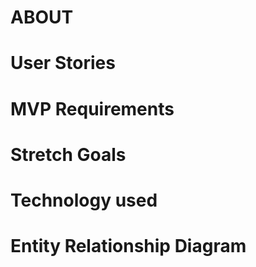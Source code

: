 # ABOUT

# User Stories

# MVP Requirements

# Stretch Goals

# Technology used

# Entity Relationship Diagram

